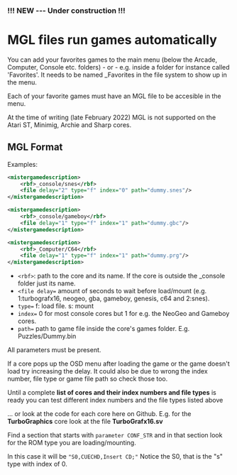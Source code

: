 ### !!! **NEW --- Under construction** !!!


# MGL files run games automatically

You can add your favorites games to the main menu (below the Arcade, Computer, Console etc. folders) - or - e.g. inside a folder for instance called 'Favorites'. It needs to be named _Favorites in the file system to show up in the menu.

Each of your favorite games must have an MGL file to be accesible in the menu.

At the time of writing (late February 2022) MGL is not supported on the Atari ST, Minimig, Archie and Sharp cores.


## MGL Format

Examples:

```xml
<mistergamedescription>
	<rbf>_console/snes</rbf>
	<file delay="2" type="f" index="0" path="dummy.snes"/>
</mistergamedescription>
```


```xml
<mistergamedescription>
	<rbf>_console/gameboy</rbf>
	<file delay="1" type="f" index="1" path="dummy.gbc"/>
</mistergamedescription>
```

```xml
<mistergamedescription>
	<rbf>_Computer/C64</rbf>
	<file delay="1" type="f" index="1" path="dummy.prg"/>
</mistergamedescription>
```

* `<rbf>`: path to the core and its name. If the core is outside the _console folder just its name.
* `<file delay=` amount of seconds to wait before load/mount (e.g. 1:turbografx16, neogeo, gba, gameboy, genesis, c64 and 2:snes).
* `type=` f: load file. s: mount
* `index=` 0 for most console cores but 1 for e.g. the NeoGeo and Gameboy cores.
* `path=` path to game file inside the core's games folder. E.g. Puzzles/Dummy.bin

All parameters must be present.

If a core pops up the OSD menu after loading the game or the game doesn't load try increasing the delay. It could also be due to wrong the index number, file type or game file path so check those too.


Until a complete **list of cores and their index numbers and file types** is ready you can test different index numbers and the file types listed above

... or look at the code for each core here on Github. E.g. for the **TurboGraphics** core look at the file **TurboGrafx16.sv**

Find a section that starts with ```parameter CONF_STR``` and in that section look for the ROM type you are loading/mounting.

In this case it will be ```"S0,CUECHD,Insert CD;"```
Notice the S0, that is the "s" type with index of 0.
